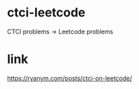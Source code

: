 # ctci-leetcode
CTCI problems -> Leetcode problems

# link
https://ryanym.com/posts/ctci-on-leetcode/
